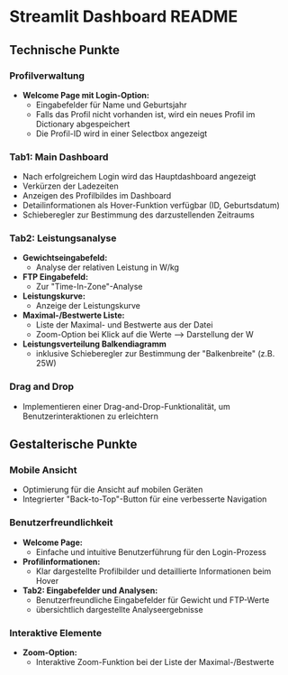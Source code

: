 
# Streamlit Dashboard README

## Technische Punkte

### Profilverwaltung
- **Welcome Page mit Login-Option:**
  - Eingabefelder für Name und Geburtsjahr
  - Falls das Profil nicht vorhanden ist, wird ein neues Profil im Dictionary abgespeichert
  - Die Profil-ID wird in einer Selectbox angezeigt

### Tab1: Main Dashboard
- Nach erfolgreichem Login wird das Hauptdashboard angezeigt
- Verkürzen der Ladezeiten
- Anzeigen des Profilbildes im Dashboard
- Detailinformationen als Hover-Funktion verfügbar (ID, Geburtsdatum)
- Schieberegler zur Bestimmung des darzustellenden Zeitraums


### Tab2: Leistungsanalyse
- **Gewichtseingabefeld:**
  - Analyse der relativen Leistung in W/kg
- **FTP Eingabefeld:**
  - Zur "Time-In-Zone"-Analyse
- **Leistungskurve:**
  - Anzeige der Leistungskurve
- **Maximal-/Bestwerte Liste:**
  - Liste der Maximal- und Bestwerte aus der Datei
  - Zoom-Option bei Klick auf die Werte --> Darstellung der W
- **Leistungsverteilung Balkendiagramm**
  - inklusive Schieberegler zur Bestimmung der "Balkenbreite" (z.B. 25W)
    
### Drag and Drop
- Implementieren einer Drag-and-Drop-Funktionalität, um Benutzerinteraktionen zu erleichtern
## Gestalterische Punkte

### Mobile Ansicht
- Optimierung für die Ansicht auf mobilen Geräten
- Integrierter "Back-to-Top"-Button für eine verbesserte Navigation

### Benutzerfreundlichkeit
- **Welcome Page:**
  - Einfache und intuitive Benutzerführung für den Login-Prozess
- **Profilinformationen:**
  - Klar dargestellte Profilbilder und detaillierte Informationen beim Hover
- **Tab2: Eingabefelder und Analysen:**
  - Benutzerfreundliche Eingabefelder für Gewicht und FTP-Werte
  - übersichtlich dargestellte Analyseergebnisse

### Interaktive Elemente
- **Zoom-Option:**
  - Interaktive Zoom-Funktion bei der Liste der Maximal-/Bestwerte

